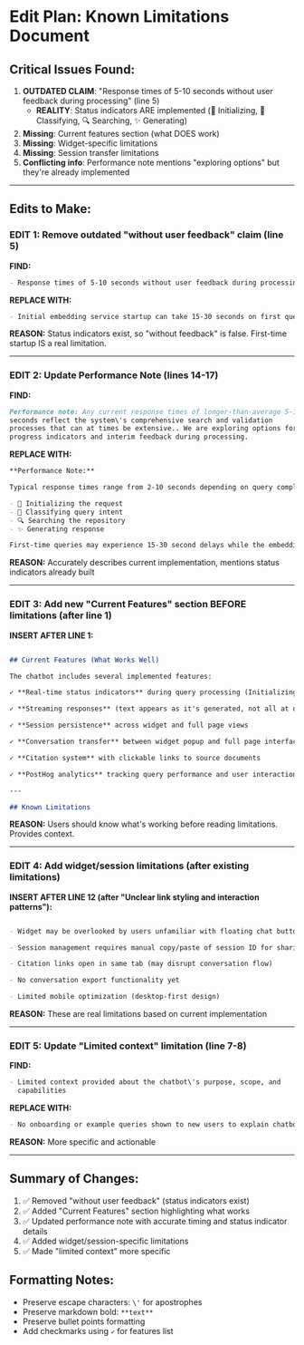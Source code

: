 # Edit Plan: Known Limitations Document

## Critical Issues Found:
1. **OUTDATED CLAIM**: "Response times of 5-10 seconds without user feedback during processing" (line 5)
   - **REALITY**: Status indicators ARE implemented (🔄 Initializing, 🧠 Classifying, 🔍 Searching, ✨ Generating)
2. **Missing**: Current features section (what DOES work)
3. **Missing**: Widget-specific limitations
4. **Missing**: Session transfer limitations
5. **Conflicting info**: Performance note mentions "exploring options" but they're already implemented

---

## Edits to Make:

### EDIT 1: Remove outdated "without user feedback" claim (line 5)
**FIND:**
```markdown
- Response times of 5-10 seconds without user feedback during processing
```

**REPLACE WITH:**
```markdown
- Initial embedding service startup can take 15-30 seconds on first query of the day
```

**REASON:** Status indicators exist, so "without feedback" is false. First-time startup IS a real limitation.

---

### EDIT 2: Update Performance Note (lines 14-17)
**FIND:**
```markdown
Performance note: Any current response times of longer-than-average 5-10
seconds reflect the system\'s comprehensive search and validation
processes that can at times be extensive.. We are exploring options for
progress indicators and interim feedback during processing.
```

**REPLACE WITH:**
```markdown
**Performance Note:**

Typical response times range from 2-10 seconds depending on query complexity. The system provides real-time status updates during processing:

- 🔄 Initializing the request
- 🧠 Classifying query intent
- 🔍 Searching the repository
- ✨ Generating response

First-time queries may experience 15-30 second delays while the embedding service initializes. Timeout warnings appear after 15 seconds for unusually long operations.
```

**REASON:** Accurately describes current implementation, mentions status indicators already built

---

### EDIT 3: Add new "Current Features" section BEFORE limitations (after line 1)
**INSERT AFTER LINE 1:**
```markdown

## Current Features (What Works Well)

The chatbot includes several implemented features:

✓ **Real-time status indicators** during query processing (Initializing → Classifying → Searching → Generating)

✓ **Streaming responses** (text appears as it's generated, not all at once)

✓ **Session persistence** across widget and full page views

✓ **Conversation transfer** between widget popup and full page interface

✓ **Citation system** with clickable links to source documents

✓ **PostHog analytics** tracking query performance and user interactions

---

## Known Limitations

```

**REASON:** Users should know what's working before reading limitations. Provides context.

---

### EDIT 4: Add widget/session limitations (after existing limitations)
**INSERT AFTER LINE 12 (after "Unclear link styling and interaction patterns"):**
```markdown

- Widget may be overlooked by users unfamiliar with floating chat buttons

- Session management requires manual copy/paste of session ID for sharing

- Citation links open in same tab (may disrupt conversation flow)

- No conversation export functionality yet

- Limited mobile optimization (desktop-first design)
```

**REASON:** These are real limitations based on current implementation

---

### EDIT 5: Update "Limited context" limitation (line 7-8)
**FIND:**
```markdown
- Limited context provided about the chatbot\'s purpose, scope, and
  capabilities
```

**REPLACE WITH:**
```markdown
- No onboarding or example queries shown to new users to explain chatbot capabilities
```

**REASON:** More specific and actionable

---

## Summary of Changes:
1. ✅ Removed "without user feedback" (status indicators exist)
2. ✅ Added "Current Features" section highlighting what works
3. ✅ Updated performance note with accurate timing and status indicator details
4. ✅ Added widget/session-specific limitations
5. ✅ Made "limited context" more specific

## Formatting Notes:
- Preserve escape characters: `\'` for apostrophes
- Preserve markdown bold: `**text**`
- Preserve bullet points formatting
- Add checkmarks using `✓` for features list

